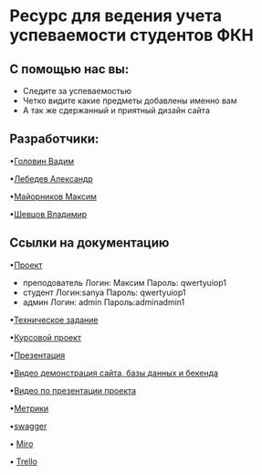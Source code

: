 
# Ресурс для ведения учета успеваемости студентов ФКН

## С помощью нас вы:
* Следите за успеваемостью
* Четко видите какие предметы добавлены именно вам
* А так же сдержанный и приятный дизайн сайта
 ## Разработчики:

•<a href="https://github.com/Exeleone">Головин Вадим <a/>
 
•<a href="https://github.com/MrokosPL">Лебедев Александр<a/> 
 
•<a href="https://github.com/maks0nn">Майорников Максим<a/>

•<a href="https://github.com/Parovozikkk">Шевцов Владимир<a/>


## Ссылки на документацию
 
•<a href="http://a0740114.xsph.ru">Проект<a/>
* преподователь Логин: Максим Пароль: qwertyuiop1
* студент Логин:sanya Пароль: qwertyuiop1
* админ Логин: admin Пароль:adminadmin1



•<a href="https://github.com/Exeleone/4.2.4-task-7/blob/main/Техническое%20задание.docx">Техническое задание<a/>
 
•<a href="https://github.com/Exeleone/4.2.4-task-7/blob/main/%D0%9A%D1%83%D1%80%D1%81%D0%BE%D0%B2%D0%BE%D0%B9%20%D0%BF%D1%80%D0%BE%D0%B5%D0%BA%D1%82%20ATAO.docx">Курсовой проект<a>
                                                                                                     
•<a href="https://github.com/Exeleone/4.2.4-task-7/blob/main/prezentatsia.pdf">Презентация<a/>

•<a href="https://www.youtube.com/watch?v=d_oTl5djfLA&ab_channel=%D0%92%D0%B0%D0%B4%D0%B8%D0%BC%D0%93%D0%BE%D0%BB%D0%BE%D0%B2%D0%B8%D0%BD">Видео демонстрация сайта, базы данных и бекенда<a/> 

 •<a href="https://www.youtube.com/watch?v=I-jmqBuH-Yo&ab_channel=%D0%92%D0%B0%D0%B4%D0%B8%D0%BC%D0%93%D0%BE%D0%BB%D0%BE%D0%B2%D0%B8%D0%BD">Видео по презентации проекта<a/>
 
 
 
•<a href="https://metrika.yandex.ru/dashboard?id=91106360">Метрики<a/>

•<a href="https://app.swaggerhub.com/apis/MAKC20161/ATAO/1.0.0#/">swagger<a/>

• <a href="https://miro.com/app/board/uXjVOEsnY5w=/?invite_link_id=5180773933">Miro<a/>
 
• <a href="https://trello.com/b/vL3YQ8SZ/rating">Trello<a/>
